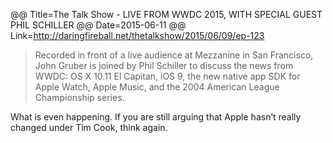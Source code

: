 @@ Title=The Talk Show - LIVE FROM WWDC 2015, WITH SPECIAL GUEST PHIL SCHILLER
@@ Date=2015-06-11
@@ Link=http://daringfireball.net/thetalkshow/2015/06/09/ep-123

> Recorded in front of a live audience at Mezzanine in San Francisco, John Gruber is joined by Phil Schiller to discuss the news from WWDC: OS X 10.11 El Capitan, iOS 9, the new native app SDK for Apple Watch, Apple Music, and the 2004 American League Championship series.

What is even happening.
If you are still arguing that Apple hasn’t really changed under Tim Cook, think again.

